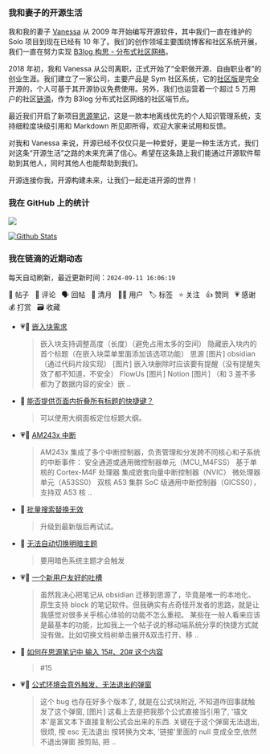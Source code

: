 ### 我和妻子的开源生活

我和我的妻子 [Vanessa](https://github.com/Vanessa219) 从 2009 年开始编写开源软件，其中我们一直在维护的 Solo 项目到现在已经有 10 年了。我们的创作领域主要围绕博客和社区系统开展，我们一直在努力实现 [B3log 构思 - 分布式社区网络](https://ld246.com/article/1546941897596)。

2018 年初，我和 Vanessa 从公司离职，正式开始了“全职做开源、自由职业者”的创业生涯。我们建立了一家公司，主要产品是 Sym 社区系统，它的[社区版](https://github.com/88250/symphony)是完全开源的，个人可基于其开源协议免费使用。另外，我们也运营着一个超过 5 万用户的社区[链滴](https://ld246.com)，作为 B3log 分布式社区网络的社区端节点。

最近我们开启了新项目[思源笔记](https://github.com/siyuan-note/siyuan)，这是一款本地离线优先的个人知识管理系统，支持细粒度块级引用和 Markdown 所见即所得，欢迎大家来试用和反馈。

对我和 Vanessa 来说，开源已经不仅仅只是一种爱好，更是一种生活方式，我们对这条“开源生活”之路的未来充满了信心。希望在这条路上我们能通过开源软件帮助到其他人，同时其他人也能帮助到我们。

开源连接你我，开源构建未来，让我们一起走进开源的世界！

### 我在 GitHub 上的统计

<a title="Hits" target="_blank" href="https://github.com/88250/88250"><img src="https://hits.b3log.org/88250/88250.svg"></a>

[![Github Stats](https://github-readme-stats.vercel.app/api?username=88250&theme=tokyonight&show_icons=true)](https://github.com/88250)

<!--events start -->

### 我在链滴的近期动态

每天自动刷新，最近更新时间：`2024-09-11 16:06:19`

📝 帖子 &nbsp; 💬 评论 &nbsp; 🗣 回帖 &nbsp; 🌙 清月 &nbsp; 👨‍💻 用户 &nbsp; 🏷️ 标签 &nbsp; ⭐️ 关注 &nbsp; 👍 赞同 &nbsp; 💗 感谢 &nbsp; 💰 打赏 &nbsp; 🗃 收藏

* 💗📝 [嵌入块需求](https://ld246.com/article/1715675280672)

  > 嵌入块支持调整高度（长度）（避免占用太多的空间） 隐藏嵌入块内的首个标题（在嵌入块菜单里面添加该选项功能） 思源 [图片] obsidian（通过代码片段实现） [图片] 嵌入块删除时应该要有提醒（没有提醒失效了都不知道，不安全） FlowUs [图片] Notion [图片] （和 3 差不多都为了数据内容的安全）嵌 ..
* 💬 [能否提供页面内折叠所有标题的快捷键？](https://ld246.com/article/1656570665288/comment/1726022818808#comments)

  > 可以使用大纲面板定位标题大纲。
* 💗📝 [AM243x 中断](https://ld246.com/article/1725987800483)

  > AM243x 集成了多个中断控制器，负责管理和分发跨不同核心和子系统的中断事件： 安全通道或通用微控制器单元（MCU_M4FSS） 基于单核的 Cortex-M4F 处理器 集成嵌套向量中断控制器（NVIC） 微处理器单元（A53SS0） 双核 A53 集群 SoC 级通用中断控制器（GICSS0），支持双 A53 核 ..
* 💬 [批量搜索替换无效](https://ld246.com/article/1710986460323/comment/1725955715985#comments)

  > 升级到最新版后再试试。
* 💬 [无法自动切换明暗主题](https://ld246.com/article/1725882161241/comment/1725894820931#comments)

  > 要用暗色系统主题才会触发
* 💗📝 [一个新用户友好的吐槽](https://ld246.com/article/1725693535381)

  > 虽然我决心把笔记从 obsidian 迁移到思源了，毕竟是唯一的本地化、原生支持 block 的笔记软件。但我确实有点奇怪开发者的思路，就是让我感觉对很多关乎核心体验的功能不怎么重视。 某些在一般人看来应该是最基本的功能，比如我上一个帖子说的移动端系统分享的快捷方式就没有做。比如切换文档树单击展开&amp;双击打开、移 ..
* 💬 [如何在思源笔记中 输入  15#、20# 这个内容](https://ld246.com/article/1725809780556/comment/1725809897102#comments)

  > \#15
* 💗📝 [公式环境会意外触发、无法退出的弹窗](https://ld246.com/article/1724073605184)

  > 这个 bug 也存在好多个版本了, 就是在公式块附近, 不知道咋回事就触发了这个弹窗, [图片] 这看上去是把我那个公式直接当引用了, '锚文本'是富文本下直接复制公式会出来的东西. 关键在于这个弹窗无法退出,很烦, 按 esc 无法退出 按转换为文本, '链接'里面的 null 变成全空,依然不退出弹窗 按剪贴, 把 ..


<!--events end -->
